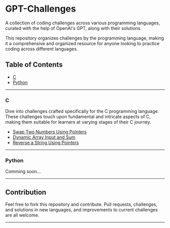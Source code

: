 # GPT-Challenges

A collection of coding challenges across various programming languages, curated with the help of OpenAI's GPT, along with their solutions.

This repository organizes challenges by the programming language, making it a comprehensive and organized resource for anyone looking to practice coding across different languages.

## Table of Contents

- [C](#c)
- [Python](#python)

---

### C

Dive into challenges crafted specifically for the C programming language. These challenges touch upon fundamental and intricate aspects of C, making them suitable for learners at varying stages of their C journey.

- [Swap Two Numbers Using Pointers](GPT-Challenges/C/Swap%20Two%20Numbers)
- [Dynamic Array Input and Sum](GPT-Challenges/C/Dynamic%20Array%20Input%20and%20Sum)
- [Reverse a String Using Pointers](GPT-Challenges/C/Reverse%20a%20String)

---

### Python

Comming soon...

---

## Contribution

Feel free to fork this repository and contribute. Pull requests, challenges, and solutions in new languages, and improvements to current challenges are all welcome.

---
